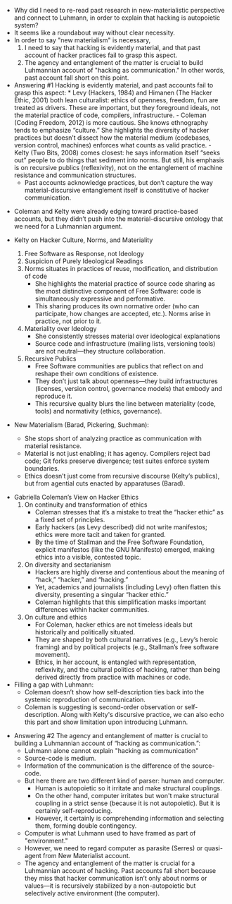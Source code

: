 
* Why did I need to re-read past research in new-materialistic perspective and connect to Luhmann, in order to explain that hacking is autopoietic system? 
* It seems like a roundabout way without clear necessity.
* In order to say "new materialism" is necessary,
	1. I need to say that hacking is evidently material, and that past account of hacker practices fail to grasp this aspect. 
	2. The agency and entanglement of the matter is crucial to build Luhmannian account of "hacking as communication." In other words, past account fall short on this point.
* Answering #1 Hacking is evidently material, and past accounts fail to grasp this aspect:
		* Levy (Hackers, 1984) and Himanen (The Hacker Ethic, 2001) both lean culturalist: ethics of openness, freedom, fun are treated as drivers. These are important, but they foreground ideals, not the material practice of code, compilers, infrastructure.
		- Coleman (Coding Freedom, 2012) is more cautious. She knows ethnography tends to emphasize “culture.” She highlights the diversity of hacker practices but doesn’t dissect how the material medium (codebases, version control, machines) enforces what counts as valid practice.
		- Kelty (Two Bits, 2008) comes closest: he says information itself “seeks out” people to do things that sediment into norms. But still, his emphasis is on recursive publics (reflexivity), not on the entanglement of machine resistance and communication structures.
	- Past accounts acknowledge practices, but don’t capture the way material-discursive entanglement itself is constitutive of hacker communication.
- Coleman and Kelty were already edging toward practice-based accounts, but they didn’t push into the material-discursive ontology that we need for a Luhmannian argument.

- Kelty on Hacker Culture, Norms, and Materiality
	1. Free Software as Response, not Ideology
	2. Suspicion of Purely Ideological Readings
	3. Norms situates in practices of reuse, modification, and distribution of code
		- She highlights the material practice of source code sharing as the most distinctive component of Free Software: code is simultaneously expressive and performative.
		- This sharing produces its own normative order (who can participate, how changes are accepted, etc.). Norms arise in practice, not prior to it.
	4. Materiality over Ideology
		- She consistently stresses material over ideological explanations
		- Source code and infrastructure (mailing lists, versioning tools) are not neutral—they structure collaboration.
	5. Recursive Publics
		- Free Software communities are publics that reflect on and reshape their own conditions of existence.
		- They don’t just talk about openness—they build infrastructures (licenses, version control, governance models) that embody and reproduce it.
		- This recursive quality blurs the line between materiality (code, tools) and normativity (ethics, governance).
- New Materialism (Barad, Pickering, Suchman):
    - She stops short of analyzing practice as communication with material resistance.
    - Material is not just enabling; it has agency. Compilers reject bad code; Git forks preserve divergence; test suites enforce system boundaries.
    - Ethics doesn’t just come from recursive discourse (Kelty’s publics), but from agential cuts enacted by apparatuses (Barad).

  

* Gabriella Coleman’s View on Hacker Ethics
	1. On continuity and transformation of ethics
		- Coleman stresses that it’s a mistake to treat the “hacker ethic” as a fixed set of principles.
		- Early hackers (as Levy described) did not write manifestos; ethics were more tacit and taken for granted.
		- By the time of Stallman and the Free Software Foundation, explicit manifestos (like the GNU Manifesto) emerged, making ethics into a visible, contested topic.
	2. On diversity and sectarianism
		- Hackers are highly diverse and contentious about the meaning of “hack,” “hacker,” and “hacking.”
		- Yet, academics and journalists (including Levy) often flatten this diversity, presenting a singular “hacker ethic.”
		- Coleman highlights that this simplification masks important differences within hacker communities.
	3. On culture and ethics
		* For Coleman, hacker ethics are not timeless ideals but historically and politically situated.
		* They are shaped by both cultural narratives (e.g., Levy’s heroic framing) and by political projects (e.g., Stallman’s free software movement).
		* Ethics, in her account, is entangled with representation, reflexivity, and the cultural politics of hacking, rather than being derived directly from practice with machines or code.
* Filling a gap with Luhmann:
	* Coleman doesn’t show how self-description ties back into the systemic reproduction of communication.
	* Coleman is suggesting is second-order observation or self-description. Along with Kelty's discursive practice, we can also echo this part and show limitation upon introducing Luhmann.

- Answering #2 The agency and entanglement of matter is crucial to building a Luhmannian account of “hacking as communication.”:
	- Luhmann alone cannot explain "hacking as communication"
	- Source-code is medium. 
	- Information of the communication is the difference of the source-code. 
	- But here there are two different kind of parser: human and computer. 
		- Human is autopoietic so it irritate and make structural couplings. 
		- On the other hand, computer irritates but won't make structural coupling in a strict sense (because it is not autopoietic). But it is certainly self-reproducing. 
		- However, it certainly is comprehending information and selecting them, forming double contingency. 
	- Computer is what Luhmann used to have framed as part of "environment."
	- However, we need to regard computer as parasite (Serres) or quasi-agent from New Materialist account.
	- The agency and entanglement of the matter is crucial for a Luhmannian account of hacking. Past accounts fall short because they miss that hacker communication isn’t only about norms or values—it is recursively stabilized by a non-autopoietic but selectively active environment (the computer).